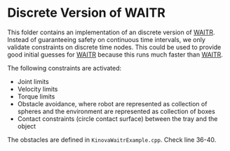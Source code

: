 # Discrete Version of WAITR

This folder contains an implementation of an discrete version of [WAITR](https://roahmlab.github.io/waitr-dev/).
Instead of guaranteeing safety on continuous time intervals, we only validate constraints on discrete time nodes.
This could be used to provide good initial guesses for [WAITR](https://roahmlab.github.io/waitr-dev/) because this runs much faster than [WAITR](https://roahmlab.github.io/waitr-dev/).

The following constraints are activated:
- Joint limits
- Velocity limits
- Torque limits
- Obstacle avoidance, where robot are represented as collection of spheres and the environment are represented as collection of boxes
- Contact constraints (circle contact surface) between the tray and the object

The obstacles are defined in `KinovaWaitrExample.cpp`.
Check line 36-40.